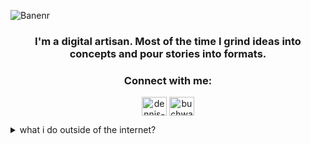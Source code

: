 ![Banenr](https://i.ibb.co/F8YqdDj/banner.jpg "Profil Banner")

<h3 align="center">I'm a digital artisan. Most of the time I grind ideas into concepts and pour stories into formats.</h3>

<h3 align="center">Connect with me:</h3>
<p align="center">
<a href="https://linkedin.com/in/dennisbuchwald" target="blank"><img align="center" src="https://raw.githubusercontent.com/rahuldkjain/github-profile-readme-generator/master/src/images/icons/Social/linked-in-alt.svg" alt="dennis-buchwald-54b21018b" height="30" width="40" /></a>
<a href="https://instagram.com/buchwald.png" target="blank"><img align="center" src="https://raw.githubusercontent.com/rahuldkjain/github-profile-readme-generator/master/src/images/icons/Social/instagram.svg" alt="buchwald.png" height="30" width="40" /></a>
</p>

<details>
  <summary>what i do outside of the internet?</summary>
    <details>
    <summary>actual nothing!</summary>
        <details>
        <summary>trust me</summary>
            <details>
            <summary>you really want to know?</summary>
  <ul>
    <li>🎶 I am techno DJ and spin record in clubs on weekends. Look <a href="https://www.instagram.com/loss_of_reality">here.</a></li>
    <li>🪴 I have a green thumb and a jungle at home.</li>
    <li>👨🏼‍🍳 I love cooking, it's like meditation for me. </li>
  </ul>
</details>


[![YouTube Channel Views](https://img.shields.io/youtube/channel/views/UC6RtH7u7pQofFwiP43SDqkw?color=000000&logo=youtube&logoColor=FF0000&labelColor=000&style=for-the-badge)][(https://www.youtube.com/@DennisBuchwald)https://www.youtube.com/@DennisBuchwald)
